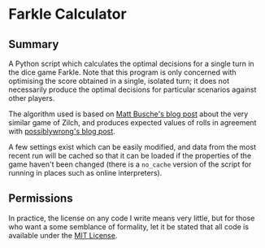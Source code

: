 Farkle Calculator
=================


Summary
-------

A Python script which calculates the optimal decisions for a single turn in the dice game Farkle. Note that this program is only concerned with optimising the score obtained in a single, isolated turn; it does not necessarily produce the optimal decisions for particular scenarios against other players.

The algorithm used is based on [Matt Busche's blog post](http://www.mattbusche.org/blog/article/zilch/) about the very similar game of Zilch, and produces expected values of rolls in agreement with [possiblywrong's blog post](https://possiblywrong.wordpress.com/2013/04/07/analysis-of-farkle/).

A few settings exist which can be easily modified, and data from the most recent run will be cached so that it can be loaded if the properties of the game haven't been changed (there is a `no_cache` version of the script for running in places such as online interpreters).


Permissions
-----------

In practice, the license on any code I write means very little, but for those who want a some semblance of formality, let it be stated that all code is available under the [MIT License](https://github.com/tomdodd4598/farkle-stats/blob/main/LICENSE.md).